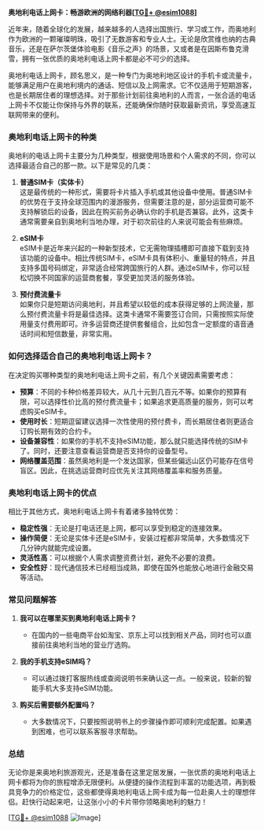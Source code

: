 **奥地利电话上网卡：畅游欧洲的网络利器[[TG💪+ @esim1088](https://t.me/s/esim1088)]**

近年来，随着全球化的发展，越来越多的人选择出国旅行、学习或工作，而奥地利作为欧洲的一颗璀璨明珠，吸引了无数游客和专业人士。无论是欣赏维也纳的古典音乐，还是在萨尔茨堡体验电影《音乐之声》的场景，又或者是在因斯布鲁克滑雪，拥有一张优质的奥地利电话上网卡都是必不可少的选择。

奥地利电话上网卡，顾名思义，是一种专门为奥地利地区设计的手机卡或流量卡，能够满足用户在奥地利境内的通话、短信以及上网需求。它不仅适用于短期游客，也是长期居住者的理想选择。对于那些计划前往奥地利的人而言，一张合适的电话上网卡不仅能让你保持与外界的联系，还能确保你随时获取最新资讯，享受高速互联网带来的便利。

### **奥地利电话上网卡的种类**

奥地利的电话上网卡主要分为几种类型，根据使用场景和个人需求的不同，你可以选择最适合自己的那一款。以下是常见的几类：

1. **普通SIM卡（实体卡）**  
   这是最传统的一种形式，需要将卡片插入手机或其他设备中使用。普通SIM卡的优势在于支持全球范围内的漫游服务，但需要注意的是，部分运营商可能不支持解锁后的设备，因此在购买前务必确认你的手机是否兼容。此外，这类卡通常需要亲自到奥地利当地办理，对于初次前往的人来说可能会有些麻烦。

2. **eSIM卡**  
   eSIM卡是近年来兴起的一种新型技术，它无需物理插槽即可直接下载到支持该功能的设备中。相比传统SIM卡，eSIM卡具有体积小、重量轻的特点，并且支持多国号码绑定，非常适合经常跨国旅行的人群。通过eSIM卡，你可以轻松切换不同国家的运营商套餐，享受更加灵活的服务体验。

3. **预付费流量卡**  
   如果你只是短期访问奥地利，并且希望以较低的成本获得足够的上网流量，那么预付费流量卡将是最佳选择。这类卡通常不需要签订合同，只需按照实际使用量支付费用即可。许多运营商还提供套餐组合，比如包含一定额度的语音通话时间和短信数量，非常实用。

### **如何选择适合自己的奥地利电话上网卡？**

在决定购买哪种类型的奥地利电话上网卡之前，有几个关键因素需要考虑：

- **预算**：不同的卡种价格差异较大，从几十元到几百元不等。如果你的预算有限，可以选择性价比高的预付费流量卡；如果追求更高质量的服务，则可以考虑购买eSIM卡。
- **使用时长**：短期逗留建议选择一次性使用的预付费卡，而长期居住者则更适合订购长期有效的合约卡。
- **设备兼容性**：如果你的手机不支持eSIM功能，那么就只能选择传统的SIM卡了。同时，还要注意查看运营商是否支持你的设备型号。
- **网络覆盖范围**：虽然奥地利是一个发达国家，但某些偏远山区仍可能存在信号盲区。因此，在挑选运营商时应优先关注其网络覆盖率和服务质量。

### **奥地利电话上网卡的优点**

相比于其他方式，奥地利电话上网卡有着诸多独特优势：

- **稳定性强**：无论是打电话还是上网，都可以享受到稳定的连接效果。
- **操作简便**：无论是实体卡还是eSIM卡，安装过程都非常简单，大多数情况下几分钟内就能完成设置。
- **灵活性高**：可以根据个人需求调整资费计划，避免不必要的浪费。
- **安全性好**：现代通信技术已经相当成熟，即使在国外也能放心地进行金融交易等活动。

### **常见问题解答**

1. **我可以在哪里买到奥地利电话上网卡？**
   - 在国内的一些电商平台如淘宝、京东上可以找到相关产品，同时也可以直接前往奥地利当地的营业厅选购。

2. **我的手机支持eSIM吗？**
   - 可以通过拨打客服热线或查阅说明书来确认这一点。一般来说，较新的智能手机大多支持eSIM功能。

3. **购买后需要额外配置吗？**
   - 大多数情况下，只要按照说明书上的步骤操作即可顺利完成配置。如果遇到困难，也可以联系客服寻求帮助。

### **总结**

无论你是来奥地利旅游观光，还是准备在这里定居发展，一张优质的奥地利电话上网卡都将为你的旅程增添无限便利。从便捷的操作流程到丰富的功能选项，再到极具竞争力的价格定位，这些都使得奥地利电话上网卡成为每一位赴奥人士的理想伴侣。赶快行动起来吧，让这张小小的卡片带你领略奥地利的魅力！

[[TG💪+ @esim1088](https://t.me/s/esim1088) ![Image](https://i.postimg.cc/4NQfJmqS/Snipaste-2025-05-13-00-14-12.png)]